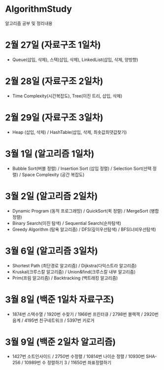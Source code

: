 # AlgorithmStudy
알고리즘 공부 및 정리내용

# 2월 27일 (자료구조 1일차)
- Queue(삽입, 삭제), 스택(삽입, 삭제), LinkedList(삽입, 삭제, 양방향)

# 2월 28일 (자료구조 2일차)
- Time Complexity(시간복잡도), Tree(이진 트리, 삽입, 삭제)

# 2월 29일 (자료구조 3일차)
- Heap (삽입, 삭제) / HashTable(삽입, 삭제, 최솟값최댓값찾기)

# 3월 1일 (알고리즘 1일차)
- Bubble Sort(버블 정렬) / Insertion Sort (삽입 정렬) / Selection Sort(선택 정렬) / Space Complexity (공간 복잡도) 

# 3월 2일 (알고리즘 2일차)
- Dynamic Program (동적 프로그래밍) / QuickSort(퀵 정렬) / MergeSort (병합 정렬) 
- Binary Search(이진 탐색) / Sequential Search(순차탐색)
- Greedy Algorithm (탐욕 알고리즘) / DFS(깊이우선탐색) / BFS(너비우선탐색)

# 3월 6일 (알고리즘 3일차)
- Shortest Path (최단경로 알고리즘) / Dijkstra(다익스트라 알고리즘)
- Kruskal(크루스칼 알고리즘) / Union&find(크루스칼 내부 알고리즘) 
- Prim(프림 알고리즘) / Backtracking (백트래킹 알고리즘)

# 3월 8일 (백준 1일차 자료구조)
- 1874번 스택수열 / 1920번 수찾기 / 1966번 프린터큐 / 2798번 블랙잭 / 2920번 음계 / 4195번 친구네트워크 / 5397번 키로거

# 3월 9일 (백준 2일차 알고리즘)
- 1427번 소트인사이드 / 2750번 수정렬 / 10814번 나이순 정렬 / 10930번 SHA-256 / 10989번 수 정렬하기 3 / 11650번 좌표정렬하기 
